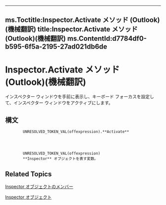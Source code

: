 

---
ms.Toctitle:Inspector.Activate メソッド (Outlook)(機械翻訳)
title:Inspector.Activate メソッド (Outlook)(機械翻訳)
ms.ContentId:d7784df0-b595-6f5a-2195-27ad021db6de
---
# Inspector.Activate メソッド (Outlook)(機械翻訳)




インスペクター ウィンドウを手前に表示し、キーボード フォーカスを設定して、インスペクター ウィンドウをアクティブにします。

## 構文

            UNRESOLVED_TOKEN_VAL(offexpression).**Activate**




            UNRESOLVED_TOKEN_VAL(offexpression)
            **Inspector** オブジェクトを表す変数。



## Related Topics

[Inspector オブジェクトのメンバー](acd3e13f-4727-7966-d2a5-a95e4528425c.md)

[Inspector オブジェクト](d7384756-669c-0549-1032-c3b864187994.md)




